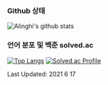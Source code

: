 ### Github 상태
![Alinghi's github stats](https://github-readme-stats.vercel.app/api?username=alinghi&show_icons=true&theme=radical)

### 언어 분포 및 백준 solved.ac 
[![Top Langs](https://github-readme-stats.vercel.app/api/top-langs/?username=alinghi&layout=compact)](https://github.com/anuraghazra/github-readme-stats)
[![Solved.ac Profile](http://mazassumnida.wtf/api/v2/generate_badge?boj=alinghi)](https://solved.ac/alinghi) <!-- Thx to SkyLightQP -->

Last Updated: 2021 6 17
